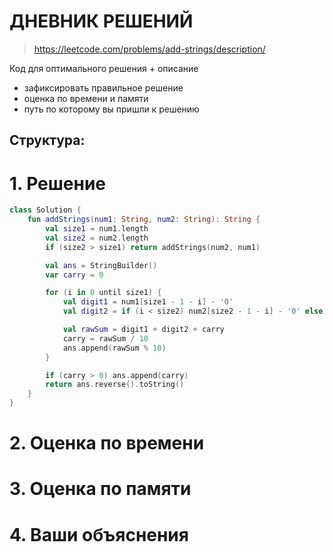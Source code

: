 # ДНЕВНИК РЕШЕНИЙ

> https://leetcode.com/problems/add-strings/description/


Код для оптимального решения + описание 

- зафиксировать правильное решение
- оценка по времени и памяти
- путь по которому вы пришли к решению


## Структура:

# 1. Решение

```kotlin
class Solution {
    fun addStrings(num1: String, num2: String): String {
        val size1 = num1.length
        val size2 = num2.length
        if (size2 > size1) return addStrings(num2, num1)

        val ans = StringBuilder()
        var carry = 0

        for (i in 0 until size1) {
            val digit1 = num1[size1 - 1 - i] - '0'
            val digit2 = if (i < size2) num2[size2 - 1 - i] - '0' else 0

            val rawSum = digit1 + digit2 + carry
            carry = rawSum / 10 
            ans.append(rawSum % 10)
        }

        if (carry > 0) ans.append(carry)
        return ans.reverse().toString()
    }
}
```


# 2. Оценка по времени


# 3. Оценка по памяти


# 4. Ваши объяснения


